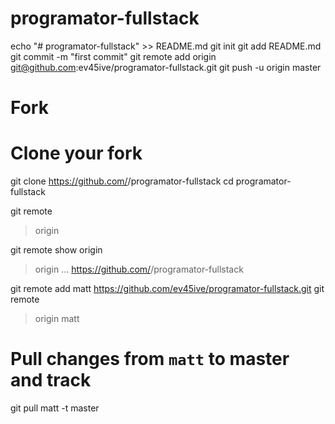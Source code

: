 # programator-fullstack

echo "# programator-fullstack" >> README.md
git init
git add README.md
git commit -m "first commit"
git remote add origin git@github.com:ev45ive/programator-fullstack.git
git push -u origin master
                
# Fork
# Clone your fork
git clone https://github.com/<nazwa>/programator-fullstack
cd programator-fullstack

git remote
> origin

git remote show origin
> origin ... https://github.com/<nazwa>/programator-fullstack

git remote add matt https://github.com/ev45ive/programator-fullstack.git 
git remote 
> origin
> matt

# Pull changes from `matt` to master and track
git pull matt -t master

